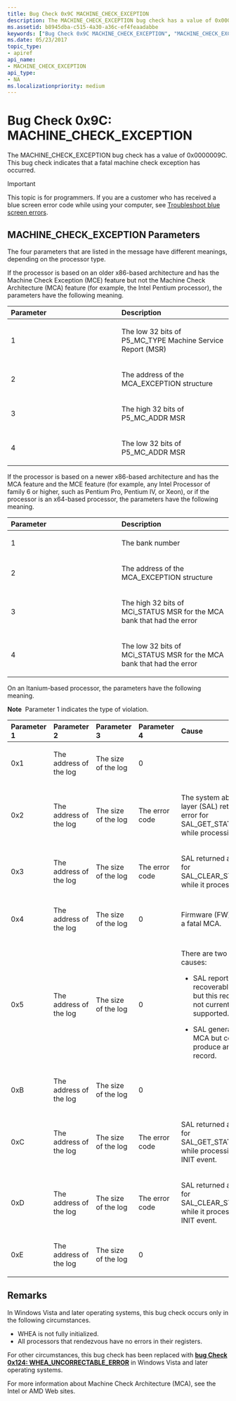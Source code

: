 ```yaml
---
title: Bug Check 0x9C MACHINE_CHECK_EXCEPTION
description: The MACHINE_CHECK_EXCEPTION bug check has a value of 0x0000009C. This bug check indicates that a fatal machine check exception has occurred.
ms.assetid: b8945dba-c515-4a30-a36c-ef4feaadabbe
keywords: ["Bug Check 0x9C MACHINE_CHECK_EXCEPTION", "MACHINE_CHECK_EXCEPTION"]
ms.date: 05/23/2017
topic_type:
- apiref
api_name:
- MACHINE_CHECK_EXCEPTION
api_type:
- NA
ms.localizationpriority: medium
---
```


# Bug Check 0x9C: MACHINE\_CHECK\_EXCEPTION


The MACHINE\_CHECK\_EXCEPTION bug check has a value of 0x0000009C. This bug check indicates that a fatal machine check exception has occurred.

> [!IMPORTANT]
> This topic is for programmers. If you are a customer who has received a blue screen error code while using your computer, see [Troubleshoot blue screen errors](https://www.windows.com/stopcode).


## MACHINE\_CHECK\_EXCEPTION Parameters


The four parameters that are listed in the message have different meanings, depending on the processor type.

If the processor is based on an older x86-based architecture and has the Machine Check Exception (MCE) feature but not the Machine Check Architecture (MCA) feature (for example, the Intel Pentium processor), the parameters have the following meaning.

<table>
<colgroup>
<col width="50%" />
<col width="50%" />
</colgroup>
<thead>
<tr class="header">
<th align="left">Parameter</th>
<th align="left">Description</th>
</tr>
</thead>
<tbody>
<tr class="odd">
<td align="left"><p>1</p></td>
<td align="left"><p>The low 32 bits of P5_MC_TYPE Machine Service Report (MSR)</p></td>
</tr>
<tr class="even">
<td align="left"><p>2</p></td>
<td align="left"><p>The address of the MCA_EXCEPTION structure</p></td>
</tr>
<tr class="odd">
<td align="left"><p>3</p></td>
<td align="left"><p>The high 32 bits of P5_MC_ADDR MSR</p></td>
</tr>
<tr class="even">
<td align="left"><p>4</p></td>
<td align="left"><p>The low 32 bits of P5_MC_ADDR MSR</p></td>
</tr>
</tbody>
</table>

 

If the processor is based on a newer x86-based architecture and has the MCA feature and the MCE feature (for example, any Intel Processor of family 6 or higher, such as Pentium Pro, Pentium IV, or Xeon), or if the processor is an x64-based processor, the parameters have the following meaning.

<table>
<colgroup>
<col width="50%" />
<col width="50%" />
</colgroup>
<thead>
<tr class="header">
<th align="left">Parameter</th>
<th align="left">Description</th>
</tr>
</thead>
<tbody>
<tr class="odd">
<td align="left"><p>1</p></td>
<td align="left"><p>The bank number</p></td>
</tr>
<tr class="even">
<td align="left"><p>2</p></td>
<td align="left"><p>The address of the MCA_EXCEPTION structure</p></td>
</tr>
<tr class="odd">
<td align="left"><p>3</p></td>
<td align="left"><p>The high 32 bits of MCi_STATUS MSR for the MCA bank that had the error</p></td>
</tr>
<tr class="even">
<td align="left"><p>4</p></td>
<td align="left"><p>The low 32 bits of MCi_STATUS MSR for the MCA bank that had the error</p></td>
</tr>
</tbody>
</table>

 

On an Itanium-based processor, the parameters have the following meaning.

**Note**  Parameter 1 indicates the type of violation.

 

<table>
<colgroup>
<col width="20%" />
<col width="20%" />
<col width="20%" />
<col width="20%" />
<col width="20%" />
</colgroup>
<thead>
<tr class="header">
<th align="left">Parameter 1</th>
<th align="left">Parameter 2</th>
<th align="left">Parameter 3</th>
<th align="left">Parameter 4</th>
<th align="left">Cause</th>
</tr>
</thead>
<tbody>
<tr class="odd">
<td align="left"><p>0x1</p></td>
<td align="left"><p>The address of the log</p></td>
<td align="left"><p>The size of the log</p></td>
<td align="left"><p>0</p></td>
<td align="left"><p></p></td>
</tr>
<tr class="even">
<td align="left"><p>0x2</p></td>
<td align="left"><p>The address of the log</p></td>
<td align="left"><p>The size of the log</p></td>
<td align="left"><p>The error code</p></td>
<td align="left"><p>The system abstraction layer (SAL) returned an error for SAL_GET_STATEINFO while processing MCA.</p></td>
</tr>
<tr class="odd">
<td align="left"><p>0x3</p></td>
<td align="left"><p>The address of the log</p></td>
<td align="left"><p>The size of the log</p></td>
<td align="left"><p>The error code</p></td>
<td align="left"><p>SAL returned an error for SAL_CLEAR_STATEINFO while it processed MCA.</p></td>
</tr>
<tr class="even">
<td align="left"><p>0x4</p></td>
<td align="left"><p>The address of the log</p></td>
<td align="left"><p>The size of the log</p></td>
<td align="left"><p>0</p></td>
<td align="left"><p>Firmware (FW) reported a fatal MCA.</p></td>
</tr>
<tr class="odd">
<td align="left"><p>0x5</p></td>
<td align="left"><p>The address of the log</p></td>
<td align="left"><p>The size of the log</p></td>
<td align="left"><p>0</p></td>
<td align="left"><p>There are two possible causes:</p>
<ul>
<li><p>SAL reported a recoverable MCA, but this recovery is not currently supported.</p></li>
<li><p>SAL generated an MCA but could not produce an error record.</p></li>
</ul></td>
</tr>
<tr class="even">
<td align="left"><p>0xB</p></td>
<td align="left"><p>The address of the log</p></td>
<td align="left"><p>The size of the log</p></td>
<td align="left"><p>0</p></td>
<td align="left"><p></p></td>
</tr>
<tr class="odd">
<td align="left"><p>0xC</p></td>
<td align="left"><p>The address of the log</p></td>
<td align="left"><p>The size of the log</p></td>
<td align="left"><p>The error code</p></td>
<td align="left"><p>SAL returned an error for SAL_GET_STATEINFO while processing an INIT event.</p></td>
</tr>
<tr class="even">
<td align="left"><p>0xD</p></td>
<td align="left"><p>The address of the log</p></td>
<td align="left"><p>The size of the log</p></td>
<td align="left"><p>The error code</p></td>
<td align="left"><p>SAL returned an error for SAL_CLEAR_STATEINFO while it processed an INIT event.</p></td>
</tr>
<tr class="odd">
<td align="left"><p>0xE</p></td>
<td align="left"><p>The address of the log</p></td>
<td align="left"><p>The size of the log</p></td>
<td align="left"><p>0</p></td>
<td align="left"><p></p></td>
</tr>
</tbody>
</table>

 

Remarks
-------

In Windows Vista and later operating systems, this bug check occurs only in the following circumstances.

-   WHEA is not fully initialized.
-   All processors that rendezvous have no errors in their registers.

For other circumstances, this bug check has been replaced with [**bug Check 0x124: WHEA\_UNCORRECTABLE\_ERROR**](bug-check-0x124---whea-uncorrectable-error.md) in Windows Vista and later operating systems.

For more information about Machine Check Architecture (MCA), see the Intel or AMD Web sites.

 

 




